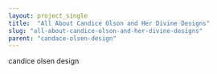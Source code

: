 ```yaml
---
layout: project_single
title:  "All About Candice Olson and Her Divine Designs"
slug: "all-about-candice-olson-and-her-divine-designs"
parent: "candace-olsen-design"
---
```

candice olsen design